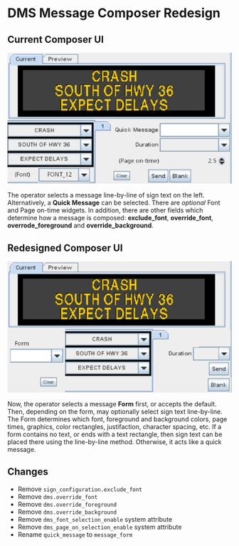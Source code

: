 # DMS Message Composer Redesign

## Current Composer UI

![](images/dms_composer_current.png)

The operator selects a message line-by-line of sign text on the left.
Alternatively, a **Quick Message** can be selected.  There are _optional_
Font and Page on-time widgets.  In addition, there are other fields which
determine how a message is composed: **exclude_font**, **override_font**,
**overrode_foreground** and **override_background**.

## Redesigned Composer UI

![](images/dms_composer_mockup.png)

Now, the operator selects a message **Form** first, or accepts the default.
Then, depending on the form, may optionally select sign text line-by-line.
The Form determines which font, foreground and background colors, page times,
graphics, color rectangles, justifaction, character spacing, etc.  If a form
contains no text, or ends with a text rectangle, then sign text can be placed
there using the line-by-line method.  Otherwise, it acts like a quick message.

## Changes

* Remove `sign_configuration.exclude_font`
* Remove `dms.override_font`
* Remove `dms.override_foreground`
* Remove `dms.override_background`
* Remove `dms_font_selection_enable` system attribute
* Remove `dms_page_on_selection_enable` system attribute
* Rename `quick_message` to `message_form`
